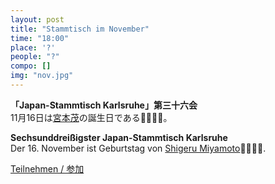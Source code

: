 ```yaml
---
layout: post
title: "Stammtisch im November"
time: "18:00"
place: '?'
people: "?"
compo: []
img: "nov.jpg"
---
```



**「Japan-Stammtisch Karlsruhe」第三十六会**  
11月16日は[宮本茂](https://ja.wikipedia.org/wiki/%E5%AE%AE%E6%9C%AC%E8%8C%82)の誕生日である🍄🐢🏃‍♂️。

**Sechsunddreißigster Japan-Stammtisch Karlsruhe**  
Der 16. November ist Geburtstag von [Shigeru Miyamoto](https://de.wikipedia.org/wiki/Shigeru_Miyamoto)🍄🐢🏃‍♂️.

[Teilnehmen / 参加](https://nuudel.digitalcourage.de/V2aji5LmZpNshI5l)
